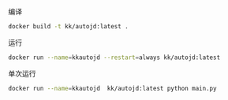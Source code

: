 编译
```bash
docker build -t kk/autojd:latest .
```

运行

```bash
docker run --name=kkautojd --restart=always kk/autojd:latest 


```

单次运行

```bash
docker run --name=kkautojd  kk/autojd:latest python main.py

```